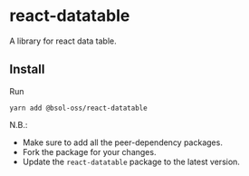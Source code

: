 # react-datatable

A library for react data table.

## Install

Run

    yarn add @bsol-oss/react-datatable

N.B.:

-   Make sure to add all the peer-dependency packages.
-   Fork the package for your changes.
-   Update the `react-datatable` package to the latest version.
